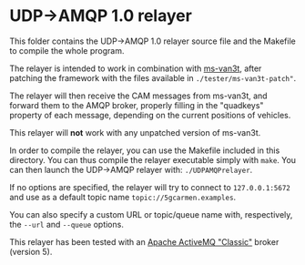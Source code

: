 # UDP->AMQP 1.0 relayer

This folder contains the UDP->AMQP 1.0 relayer source file and the Makefile to compile the whole program.

The relayer is intended to work in combination with [ms-van3t](https://github.com/marcomali/ms-van3t), after patching the framework with the files available in `./tester/ms-van3t-patch"`.

The relayer will then receive the CAM messages from ms-van3t, and forward them to the AMQP broker, properly filling in the "quadkeys" property of each message, depending on the current positions of vehicles.

This relayer will **not** work with any unpatched version of ms-van3t.

In order to compile the relayer, you can use the Makefile included in this directory. You can thus compile the relayer executable simply with `make`.
You can then launch the UDP->AMQP relayer with: `./UDPAMQPrelayer`.

If no options are specified, the relayer will try to connect to `127.0.0.1:5672` and use as a default topic name `topic://5gcarmen.examples`.

You can also specify a custom URL or topic/queue name with, respectively, the `--url` and `--queue` options.

This relayer has been tested with an [Apache ActiveMQ "Classic"](https://activemq.apache.org/components/classic/download/) broker (version 5).